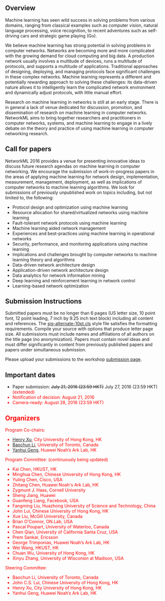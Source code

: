 ## Overview ##

Machine learning has seen wild success in solving problems from various domains, ranging from classical examples such as computer vision, natural language processing, voice recognition, to recent adventures such as self-driving cars and strategic game playing (Go).

We believe machine learning has strong potential in solving problems in computer networks. Networks are becoming more and more complicated with the growing demand for cloud computing and big data. A production network usually involves a multitude of devices, runs a multitude of protocols, and supports a multitude of applications. Traditional approaches of designing, deploying, and managing protocols face significant challenges in these complex networks. Machine learning represents a different and potentially rewarding approach to solving these challenges: its data-driven nature allows it to intelligently learn the complicated network environment and dynamically adjust protocols, with little manual effort.

Research on machine learning in networks is still at an early stage. There is in general a lack of venue dedicated for discussion, promotion, and dissemination of research on machine learning in computer networks.
NetworkML aims to bring together researchers and practitioners in computer networks, systems, and machine learning to engage in a lively debate on the theory and practice of using machine learning in computer networking research. 


## Call for papers ##

NetworkML 2016 provides a venue for presenting innovative ideas to discuss future research agendas on machine learning in computer networking.
We encourage the submission of work-in-progress papers in the areas of applying machine learning for network design, implementation, measurement, management, deployment, as well as implications of computer networks to machine learning algorithms. We look for submissions of previously unpublished work on topics including, but not limited to, the following:

* Protocol design and optimization using machine learning
* Resource allocation for shared/virtualized networks using machine learning
* Fault-tolerant network protocols using machine learning
* Machine learning aided network management
* Experiences and best-practices using machine learning in operational networks
* Security, performance, and monitoring applications using machine learning
* Implications and challenges brought by computer networks to machine learning theory and algorithms
* Data-driven network architecture design
* Application-driven network architecture design 
* Data analytics for network information mining
* Deep learning and reinforcement learning in network control
* Learning-based network optimization


## Submission Instructions ##

Submitted papers must be no longer than 6 pages (US letter size, 10 point font, 12 point leading, 7 inch by 9.25 inch text block) including all content and references. The [sig-alternate-10pt.cls](http://conferences.sigcomm.org/sigcomm/2010/sig-alternate-10pt.cls) style file satisfies the formatting requirements. Compile your source with options that produce letter page size. All submissions must include names and affiliations of all authors on the title page (no anonymization). Papers must contain novel ideas and must differ significantly in content from previously published papers and papers under simultaneous submission. 

Please upload your submissions to the workshop [submission page](https://networkml2016.cs.cityu.edu.hk/hotcrp).

## Important dates ##

* Paper submission: ~~July 21, 2016 (23:59 HKT)~~ July 27, 2016 (23:59 HKT) <font color="red">(extended)<font>
* Notification of decision: August 21, 2016
* Camera-ready: August 28, 2016 (23:59 HKT)


## Organizers ##

Program Co-chairs:

* [Henry Xu](http://www.cs.cityu.edu.hk/~hxu/index.html), City University of Hong Kong, HK
* [Baochun Li](http://iqua.ece.toronto.edu/bli/), University of Toronto, Canada
* [Yanhui Geng](https://sites.google.com/site/yhgeng/), Huawei Noah’s Ark Lab, HK

Program Committee: (continuously being updated)

* Kai Chen, HKUST, HK
* Minghua Chen, Chinese University of Hong Kong, HK
* Yuling Chen, Cisco, USA
* Zhitang Chen, Huawei Noah's Ark Lab, HK
* Zygmunt J. Haas, Cornell University
* Sheng Jiang, Huawei
* Guanfeng Liang, Facebook, USA
* Fangming Liu, Huazhong University of Science and Technology, China
* John Lui, Chinese University of Hong Kong, HK
* Xue Liu, McGill University, Canada
* Brian O'Connor, ON.Lab, USA
* Pascal Poupart, University of Waterloo, Canada
* Chen Qian, University of California Santa Cruz, USA
* Prem Sankar, Ericsson
* George Trimponias, Huawei Noah’s Ark Lab, HK
* Wei Wang, HKUST, HK
* Chuan Wu, University of Hong Kong, HK
* Xinyu Zhang, University of Wisconsin at Madison, USA

Steering Committee:

* Baochun Li, University of Toronto, Canada
* John C.S. Lui, Chinese University of Hong Kong, HK
* Henry Xu, City University of Hong Kong, HK
* Yanhui Geng, Huawei Noah’s Ark Lab, HK

